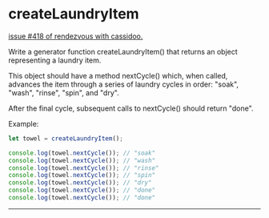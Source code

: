 # createLaundryItem

[issue #418 of rendezvous with cassidoo.](https://buttondown.com/cassidoo/archive/its-important-to-have-something-to-walk-towards/)

Write a generator function createLaundryItem() that returns an object
representing a laundry item.

This object should have a method nextCycle() which, when called,
advances the item through a series of laundry cycles in order:
"soak", "wash", "rinse", "spin", and "dry".

After the final cycle, subsequent calls to nextCycle() should return "done".

Example:

```ts
let towel = createLaundryItem();

console.log(towel.nextCycle()); // "soak"
console.log(towel.nextCycle()); // "wash"
console.log(towel.nextCycle()); // "rinse"
console.log(towel.nextCycle()); // "spin"
console.log(towel.nextCycle()); // "dry"
console.log(towel.nextCycle()); // "done"
console.log(towel.nextCycle()); // "done"
```

---

<!-- [Solution Playground](https://tsplay.dev/NBOPpm) -->
